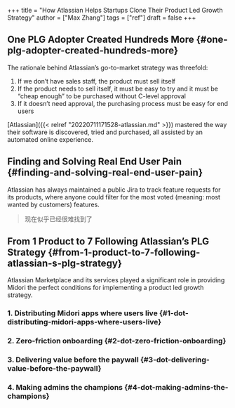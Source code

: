 +++
title = "How Atlassian Helps Startups Clone Their Product Led Growth Strategy"
author = ["Max Zhang"]
tags = ["ref"]
draft = false
+++

## One PLG Adopter Created Hundreds More {#one-plg-adopter-created-hundreds-more}

The rationale behind Atlassian’s go-to-market strategy was threefold:

1.  If we don’t have sales staff, the product must sell itself
2.  If the product needs to sell itself, it must be easy to try and it must be “cheap enough” to be purchased without C-level approval
3.  If it doesn’t need approval, the purchasing process must be easy for end users

[Atlassian]({{< relref "20220711171528-atlassian.md" >}}) mastered the way their software is discovered, tried and purchased, all assisted by an automated online experience.


## Finding and Solving Real End User Pain {#finding-and-solving-real-end-user-pain}

Atlassian has always maintained a public Jira to track feature requests for its products, where anyone could filter for the most voted (meaning: most wanted by customers) features.

> 现在似乎已经很难找到了


## From 1 Product to 7 Following Atlassian’s PLG Strategy {#from-1-product-to-7-following-atlassian-s-plg-strategy}

Atlassian Marketplace and its services played a significant role in providing Midori the perfect conditions for implementing a product led growth strategy.


### 1. Distributing Midori apps where users live {#1-dot-distributing-midori-apps-where-users-live}


### 2. Zero-friction onboarding {#2-dot-zero-friction-onboarding}


### 3. Delivering value before the paywall {#3-dot-delivering-value-before-the-paywall}


### 4. Making admins the champions {#4-dot-making-admins-the-champions}
